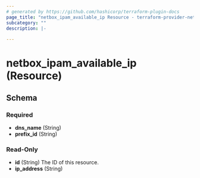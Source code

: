 ```yaml
---
# generated by https://github.com/hashicorp/terraform-plugin-docs
page_title: "netbox_ipam_available_ip Resource - terraform-provider-netbox"
subcategory: ""
description: |-
  
---
```


# netbox_ipam_available_ip (Resource)





<!-- schema generated by tfplugindocs -->
## Schema

### Required

- **dns_name** (String)
- **prefix_id** (String)

### Read-Only

- **id** (String) The ID of this resource.
- **ip_address** (String)


